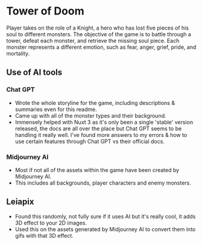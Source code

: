 # Tower of Doom
Player takes on the role of a Knight, a hero who has lost five pieces of his soul to different monsters. The objective of the game is to battle through a tower, defeat each monster, and retrieve the missing soul piece. Each monster represents a different emotion, such as fear, anger, grief, pride, and mortality.
## Use of AI tools
### Chat GPT
 - Wrote the whole storyline for the game, including descriptions & summaries even for this readme.
 - Came up with all of the monster types and their background.
 - Immensely helped with Nuxt 3 as it's only been a single 'stable' version released, the docs are all over the place but Chat GPT seems to be handling it really well. I've found more answers to my errors & how to use certain features through Chat GPT vs their official docs. 

 ### Midjourney AI
 - Most if not all of the assets within the game have been created by Midjourney AI.
 - This includes all backgrounds, player characters and enemy monsters.


 ## Leiapix
 - Found this randomly, not fully sure if it uses AI but it's really cool, it adds 3D effect to your 2D images.
 - Used this on the assets generated by Midjourney AI to convert them into gifs with that 3D effect.